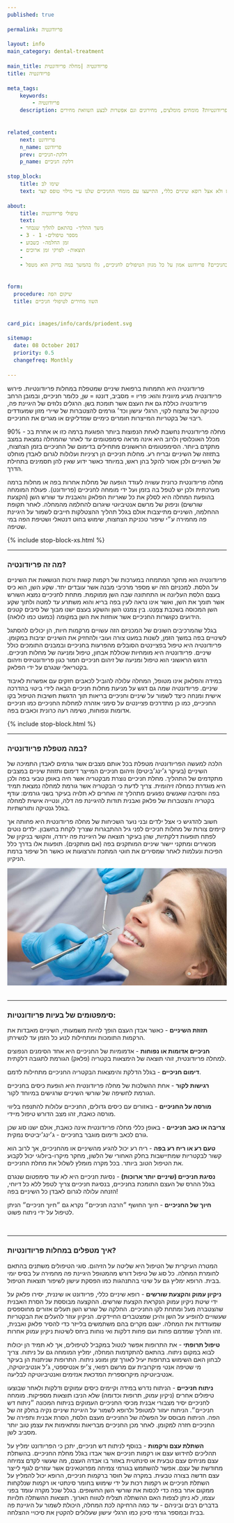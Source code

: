 ```yaml
---
published: true

permalink: פריודונטיה

layout: info
main_category: dental-treatment

main_title: פריודונטיה |מחלה פריודונטית 
title: פריודונטיה

meta_tags:
    keywords:
        - פריודונטיה
    description: מה זה פריודונטיה? במה מטפלת פריודונטיה? סימפטומים של בעיות פריודונטיות, איך מטפלים במחלות פריודונטיות? מומחים מומלצים, מחירונים וגם אפשרות לבצע השוואת מחירים


related_content:
    next: פריודונט
    n_name: פריודונט
    prev: דלקת-חניכיים
    p_name: דלקת חניכיים

stop_block: 
    title: שימו לב
    text: זקוקים לטיפול עקב מחלת חניכיים קשה? חשוב שאת ההליך תעברו אצל פריודונט ולא אצל רופא שיניים כללי, התייעצו עם מומחי החניכיים שלנו ע״י מילוי טופס קצר.
    
about:
    title: טיפולי פריודונטיה
    text: 
    - משך ההליך- בהתאם להליך שנבחר
    - מספר טיפולים- 1 - 3
    - זמן החלמה- כשבוע
    - תוצאות- לפרקי זמן ארוכים
    - 
    - סובלים מבעיות בחניכיים? פריודונט אמון על כל מגוון הטיפולים לחניכיים, גלו בהמשך במה בדיוק הוא מטפל.
   

form:
  procedure: שיקום הפה
  title: השוו מחירים לטיפולי חניכיים


card_pic: images/info/cards/priodent.svg
  
sitemap: 
  date: 08 October 2017
  priority: 0.5
  changefreq: Monthly

---
```

פריודונטיה היא התמחות ברפואת שיניים שמטפלת במחלות פריודונטיות. פירוש פריודונטיה מגיע מיוונית והוא: פריו = מסביב, דונטו = שן, כלומר חניכיים, ובמובן הרחב פריודונטיה כוללת גם את העצם אשר תומכת בשן. הרגלים נלוזים של היגיינת פה, טכניקה של צחצוח לקוי, הרגלי עישון וכד׳ גורמים להצטברות של שיירי מזון שמעודדים ריבוי של בקטריות המייצרות חומרים כימיים שמדליקים או מגרים את החניכיים. 

מחלה פריודונטית נחשבת לאחת הנפוצות ביותר הפוגעת ברמה כזו או אחרת בכ - 90% מכלל האוכלוסין ולרוב היא אינה מראה סימפטומים עד לאחר שהמחלה נמצאת במצב מתקדם ביותר. הסימפטומים הראשונים מתחילים בדימום של החניכיים בזמן הצחצוח, בתזוזה של השיניים ובריח רע. מחלות חניכיים הן רציניות ועלולות לגרום לאבדן מוחלט של השיניים ולכן אסור להקל בהן ראש, במיוחד כאשר ידוע שאין להן תסמינים בתחילת הדרך. 

מחלה פריודונטית כרונית עשויה לעודד הופעה של מחלות אחרות בפה או מחלות ברמה מערכתית ולכן יש לטפל בה בזמן ועל ידי מומחה לחניכיים (פריודונט). פעולת המומחה בהופעת המחלה היא לסלק את כל שאריות הפלאק והאבנית עד שורש השן (הקצעת שורשים) וניפוק של מרשם אנטיביוטי שיגרום להחלמה מהמחלה. לאחר תקופת ההחלמה, השיניים מתייצבות אולם בגלל תהליך ההצטלקות חייבים לשמור על היגיינת פה מחמירה ע״י שיפור טכניקת הצחצוח, שימוש בחוט דנטאלי ושטיפת הפה במי שטיפה.

 {% include stop-block-xs.html %}  

- - - - - -

###   מה זה פריודונטיה?

פריודונטיה הוא מחקר המתמחה במערכות של רקמות קשות ורכות הנושאות את השיניים על הלסת. למכניזם הזה יש מספר מרכיבי מבנה אשר עובדים יחד. שקע השן, הוא כיס בעצם הלסת העליונה או התחתונה שבה השן ממוקמת. מתחת לחניכיים נמצא השורש אשר תומך את השן, ואשר אינו נראה לעין בפה בריא והוא משתרע עד למטה ולתוך שקע השן המכוסה בשכבת צֶמֶנְט. בין צמנט השן והשקע בעצם ישנו מבוך של סיבים קטנים הידועים כקושרות החניכיים אשר אוחזות את השן במקומה (כמעט כמו לולאה). 

בגלל שהמרכיבים השונים של המכניזם הזה עשויים מרקמות חיות, הן יכולים להסתגל לשינויים בפה במשך הזמן, לשנות במעט צורה ועובי ולהחזיק את השיניים יציבות במקומן. פריודונטיה היא טיפול בפציינטים הסובלים מהפרעות בחניכיים ובמבנים התומכים כולל שיניים. פריודונטיה היא מומחיות שכוללת אבחון, טיפול ומניעה של מחלות חניכיים. הדגש הראשוני הוא טיפול ומניעה של זיהום חניכיים חמור כגון פריודונטיזיס וזיהום בקטריאלי שנגרם על ידי הפלאק. 

במידה והפלאק אינו מטופל, המחלה עלולה להוביל לכאבים חזקים עם אפשרות לאיבוד שיניים. פריודונטיה שמה גם דגש על מניעת מחלות חניכיים הבאה לידי ביטוי בהדרכה אישית ומנחה כיצד לשמור על שיניים וחניכיים בריאות תוך הדגשת חשיבות הטיפול בקו החניכיים, כמו כן מתדרכים פציינטים על סימני אזהרה למחלות החניכיים כמו חניכיים אדומות ונפוחות, נשימה רעה כרונית וכאבים בפה.

 {% include stop-block.html %}  

- - - - - -

###  במה מטפלת פריודונטיה?

הלכה למעשה הפריודונטיה מטפלת בכל אותם מצבים אשר גורמים לאבדן התמיכה של השיניים (בעיקר ג׳ינג׳ביטיס) וזיהום חניכיים המייצר דימום ותזוזת שיניים במצבים מתקדמים של התהליך. מחלת חניכיים נוצרת מבקטריה אשר חיה באופן טבעי בפה ולכן היא מוגדרת כמחלה זיהומית. צריך לדעת כי הבקטריה אשר גורמת למחלה נמצאת תמיד בפה והסיבה שאנשים נפגעים מתהליך זה ואחרים לא תלויה בעיקר בשני גורמים: עודף בקטריה והצטברות של פלאק ואבנית תודות להיגיינת פה דלה, ונטייה אישית למחלה בגלל גנטיקה ותורשתיות.

חשוב להדגיש כי אצל ילדים ובני נוער השכיחות של מחלה פריודונטית היא פחותה אך קיימים צורות של מחלות חניכיים לפני גיל ההתבגרות שצריך לקחת בחשבון. ילדים נוטים לפתח תופעות דלקתיות, שהן בעיקר תוצאה של היגיינת פה ירודה, והקושי בניקיון של מכשירים ומתקני יישור שיניים המותקנים בפה (אם מותקנים). תופעות אלו בדרך כלל הפיכות ונעלמות לאחר שמסירים את חוטי המתכת והרצועות או כאשר חל שיפור ברמת הניקיון.


 ![{{ page.title }}](/images/articles/dental-treatment.jpg)  

- - - - - -

###  סימפטומים של בעיות פריודונטיות:

**תזוזת השיניים** - כאשר אבדן העצם הופך להיות משמעותי, השיניים מאבדות את הרקמות התומכות ומתחילות לנוע כל הזמן עד לנשירתן.

**חניכיים אדומות או נפוחות** - אדמומיות של החניכיים היא אחד הסימנים הנפוצים למחלה פריודונטית, זוהי תוצאה של הימצאות בקטריה (פלאק) הגורמת לתגובה דלקתית.

**דימום חניכיים** - בגלל הדלקת והימצאות הבקטריה החניכיים מתחילות לדמם.

**רגישות לקור** - אחת ההשלכות של מחלה פריודונטית היא הופעת כיסים בחניכיים הגורמת לחשיפה של שורשי השיניים שרגישים במיוחד לקור.

**מורסה על החניכיים** - באזורים עם כיסים גדולים, החניכיים עלולות להתנפח בליווי מורסה כואבת, זהו מצב הדורש טיפול מיידי.

**צריבה או כאב חניכיים** - באופן כללי מחלה פריודונטית אינה כואבת, אולם ישנו סוג שכן גורם לכאב ודימום מוגבר בחניכיים - ג׳ינג׳יביטיס נמקית. 

**טעם רע או ריח רע בפה** - ריח רע יכול להגיע מהשיניים או מהחניכיים, אך לרוב הוא קשור לבקטריות שמתיישבות בחלק האחורי של הלשון, מחקר מיקרו-ביולוגי יכול לקבוע את הטיפול הטוב ביותר. בכל מקרה מומלץ לשלול את מחלת החניכיים. 

**נסיגת חניכיים (שיניים יותר ארוכות)** - נסיגת חניכיים היא לא עוד סימפטום שנגרם בגלל ההרס של העצם התומכת בחניכיים, בנסיגת חניכיים צריך לטפל ללא כל דיוחי, הזנחה עלולה לגרום לאבדן כל השיניים בפה!

**חיוך של החניכיים** - חיוך החושף ״הרבה חניכיים״ נקרא גם ״חיוך חניכיים״ הניתן לטיפול על ידי ניתוח פשוט.

 
- - - - - -

### איך מטפלים במחלות פריודונטיות?

המטרה העיקרית של הטיפול היא שליטה על הזיהום. סוגי הטיפולים משתנים בהתאם לחומרת המחלה. כל סוג של טיפול דורש מהמטופל היגיינת פה מחמירה על בסיס יומי בבית. הרופא ימליץ גם על שינוי בהתנהגות כמו הפסקת עישון לשיפור תוצאות הטיפול. 

**ניקיון עמוק והקצעת שורשים** - רופא שיניים כללי, פריודונט או שיננית, יסירו פלאק על ידי שיטת ניקיון עמוק הנקראת הקצעת שורשים. ההקצעה מבוססת על הסרת האבנית שהצטברה מעל ומתחת לקו החניכיים. החלקה של שורש השן תעלים אזורים מחוספסים שעשויים להופיע על השן והיכן שמצטברים החיידקים. הניקיון עוזר להעלים את הבקטריות שמעודדות את המחלה. ישנם מקרים בהם משתמשים בלייזר כדי להסיר פלאק ואבנית, זהו תהליך שמדמם פחות ועם פחות דלקות ואי נוחות ביחס לשיטות ניקיון עמוק אחרות.

**טיפול תרופתי** - את התרופות אפשר לנטול במקביל לטיפולים, אך לא תמיד הן יכולות לבוא במקום ניתוח. בהתאם להתקדמות המחלה, ימליץ המומחה גם על ניתוח. צריך לבחון האם השימוש בתרופות יעיל לאורך זמן ומונע ניתוח. התרופות שניתנות הן בעיקר מי שטיפה אנטי מיקרובית עם מרשם רפואי, צ׳יפ אנטיספטי, ג׳ל אנטיביוטיקה, אנטיביוטיקה מיקרוספרית המדכאת אנזימים ואנטיביוטיקה לבליעה.

**ניתוח חניכיים** - הניתוח נדרש במידה וקיימים כיסים עמוקים ודלקות ולאחר שבוצעו טיפולים אחרים (ניקיון עמוק, תרופות וכדומה) שלא הניבו תוצאות מספיקות. מומחה לחניכיים יסיר מצבורי אבנית מכיסי החניכיים העמוקים בניתוח המכונה ״ניתוח דש חניכיים״. הניתוח יעזור למטופל ולרופא לשמור על היגיינת שיניים נקיה בחלק זה של הפה. הניתוח מבוסס על הפשלה של החניכיים מעצם הלסת, הסרת אבנית ותפירה של החניכיים חזרה למקומן. לאחר מכן החניכיים מבריאות ומתאימות את עצמן טוב יותר מסביב לשן.

**השתלת עצם ורקמות** - בנוסף לניתוח דש חניכיים, יתכן כי הפריודונט ימליץ על תהליכים לחידוש עצם או רקמות חניכיים אשר אבדו בגלל מחלת החניכיים. בהשתלת עצם מניחים עצם טבעית או סינתטית באזור בו אבדה העצם, מה שעשוי לקדם צמיחה מחודשת של עצם. אפשר להשתמש בגורמי צמיחה מפרוטאינים אשר עוזרים לגוף לייצר עצם חדשה בצורה טבעית. במקרה של חוסר ברקמות חניכיים, הרופא יכול להמליץ על השתלת חניכיים או רקמות רכות על ידי שימוש בחומר סינתטי או רקמות שנלקחות ממקום אחר בפה כדי לכסות את שורשי השן החשופים. בגלל שכל מקרה עומד בפני עצמו, לא ניתן לצפות האם ההשתלה תצליח לטווח הארוך. תוצאות ההשתלה תלויות בדברים רבים וביניהם - עד כמה הרחיקה לכת המחלה, היכולת לשמור על היגיינת פה בבית ובמספר גורמי סיכון כמו הרגלי עישון שעלולים להקטין את סיכויי ההצלחה. 